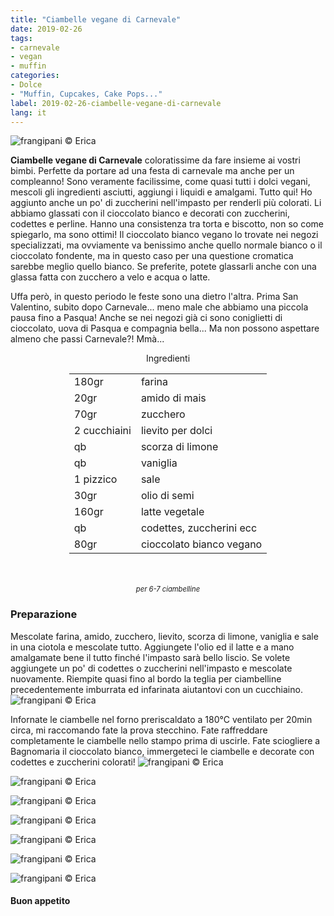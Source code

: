```yaml
---
title: "Ciambelle vegane di Carnevale"
date: 2019-02-26
tags:
- carnevale
- vegan
- muffin
categories:
- Dolce
- "Muffin, Cupcakes, Cake Pops..."
label: 2019-02-26-ciambelle-vegane-di-carnevale
lang: it
---
```

![](../2019-02-26-ciambelle-vegane-di-carnevale/header.jpeg "frangipani © Erica")

**Ciambelle vegane di Carnevale** coloratissime da fare insieme ai vostri bimbi. Perfette da portare ad una festa di carnevale ma anche per un compleanno! Sono veramente facilissime, come quasi tutti i dolci vegani, mescoli gli ingredienti asciutti, aggiungi i liquidi e amalgami. Tutto qui! Ho aggiunto anche un po' di zuccherini nell'impasto per renderli più colorati. Li abbiamo glassati con il cioccolato bianco e decorati con zuccherini, codettes e perline. Hanno una consistenza tra torta e biscotto, non so come spiegarlo, ma sono ottimi! Il cioccolato bianco vegano lo trovate nei negozi specializzati, ma ovviamente va benissimo anche quello normale bianco o il cioccolato fondente, ma in questo caso per una questione cromatica sarebbe meglio quello bianco. Se preferite, potete glassarli anche con una glassa fatta con zucchero a velo e acqua o latte.

Uffa però, in questo periodo le feste sono una dietro l'altra. Prima San Valentino, subito dopo Carnevale... meno male che abbiamo una piccola pausa fino a Pasqua! Anche se nei negozi già ci sono coniglietti di cioccolato, uova di Pasqua e compagnia bella... Ma non possono aspettare almeno che passi Carnevale?! Mmà...


<div id="wrapper" style="text-align: center">
  <div id="yourdiv" style="display: inline-block;">
    <div class="ingredients" itemscope itemtype="http://schema.org/Recipe">
      <span itemprop="name" style="display:none;">Ciambelle vegane di Carnevale</span>
      <span itemprop="recipeCategory" style="display:none;">Dolce</span>
      <img itemprop="image" style="display:none;" class="ignore-gallery-item" src="../2019-02-26-ciambelle-vegane-di-carnevale/header.jpeg"/>
      <span itemprop="author" style="display:none;">Erica Raiano</span>
      <span itemprop="description" style="display:none;">Ciambelle vegane di Carnevale coloratissime da fare insieme ai vostri bimbi. Perfette da portare ad una festa di carnevale ma anche per un compleanno!</span>
      <div class="ingredients-title">Ingredienti</div>
      <table>
        <tbody>
          <tr itemprop="recipeIngredient">
            <td>180gr</td>
            <td>farina</td>
          </tr>
          <tr itemprop="recipeIngredient">
            <td>20gr</td>
            <td>amido di mais</td>
          </tr>
          <tr itemprop="recipeIngredient">
            <td>70gr</td>
            <td>zucchero</td>
          </tr>
          <tr itemprop="recipeIngredient">
            <td>2 cucchiaini</td>
            <td>lievito per dolci</td>
          </tr>
          <tr itemprop="recipeIngredient">
            <td>qb</td>
            <td>scorza di limone</td>
          </tr>
          <tr itemprop="recipeIngredient">
            <td>qb</td>
            <td>vaniglia</td>
          </tr>
          <tr itemprop="recipeIngredient">
            <td>1 pizzico</td>
            <td>sale</td>
          </tr>
          <tr itemprop="recipeIngredient">
            <td>30gr</td>
            <td>olio di semi</td>
          </tr>
          <tr itemprop="recipeIngredient">
            <td>160gr</td>
            <td>latte vegetale</td>
          </tr>
          <tr itemprop="recipeIngredient">
            <td>qb</td>
            <td>codettes, zuccherini ecc</td>
          </tr>
          <tr itemprop="recipeIngredient">
            <td>80gr</td>
            <td>cioccolato bianco vegano</td>
          </tr>
        </tbody>
      </table>
      <br></br>
      <i class="pull-right" style="font-size: 80%;">per 6-7 ciambelline</i>
    </div>
  </div>
</div>


<h3>
  <font color="grey">
    <i class="fa-solid fa-gears"></i>
  </font> Preparazione
</h3>

Mescolate farina, amido, zucchero, lievito, scorza di limone, vaniglia e sale in una ciotola e mescolate tutto. Aggiungete l'olio ed il latte e a mano amalgamate bene il tutto finché l'impasto sarà bello liscio. Se volete aggiungete un po' di codettes o zuccherini nell'impasto e mescolate nuovamente. Riempite quasi fino al bordo la teglia per ciambelline precedentemente imburrata ed infarinata aiutantovi con un cucchiaino.
![](../2019-02-26-ciambelle-vegane-di-carnevale/teglia.jpeg "frangipani © Erica")

Infornate le ciambelle nel forno preriscaldato a 180°C ventilato per 20min circa, mi raccomando fate la prova stecchino. Fate raffreddare completamente le ciambelle nello stampo prima di uscirle. Fate sciogliere a Bagnomaria il cioccolato bianco, immergeteci le ciambelle e decorate con codettes e zuccherini colorati!
![](../2019-02-26-ciambelle-vegane-di-carnevale/risultato1.jpeg "frangipani © Erica")

![](../2019-02-26-ciambelle-vegane-di-carnevale/risultato2.jpeg "frangipani © Erica")

![](../2019-02-26-ciambelle-vegane-di-carnevale/risultato3.jpeg "frangipani © Erica")

![](../2019-02-26-ciambelle-vegane-di-carnevale/risultato4.jpeg "frangipani © Erica")

![](../2019-02-26-ciambelle-vegane-di-carnevale/risultato5.jpeg "frangipani © Erica")

![](../2019-02-26-ciambelle-vegane-di-carnevale/risultato6.jpeg "frangipani © Erica")

![](../2019-02-26-ciambelle-vegane-di-carnevale/risultato7.jpeg "frangipani © Erica")

<h4>Buon appetito
  <font color="red">
    <i class="fa-regular fa-face-smile"></i>
  </font>
</h4>
